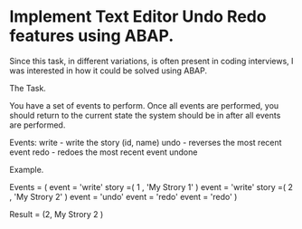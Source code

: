 # Implement Text Editor Undo Redo features using ABAP.

Since this task, in different variations, is often present in coding interviews, I was interested in how it could be solved using ABAP.

The Task. 

You have a set of events to perform. Once all events are performed, you should return to the current state the system should be in after all events are performed.

Events:
write - write the story (id, name) 
undo - reverses the most recent event
redo - redoes the most recent event undone 

Example.

Events = ( event = 'write' story =( 1 , 'My Strory 1'  )
		 event = 'write' story =( 2 , 'My Strory 2'  )
 		 event = 'undo'
 		 event = 'redo'
		 event = 'redo' )

Result = (2, My Strory 2 )
